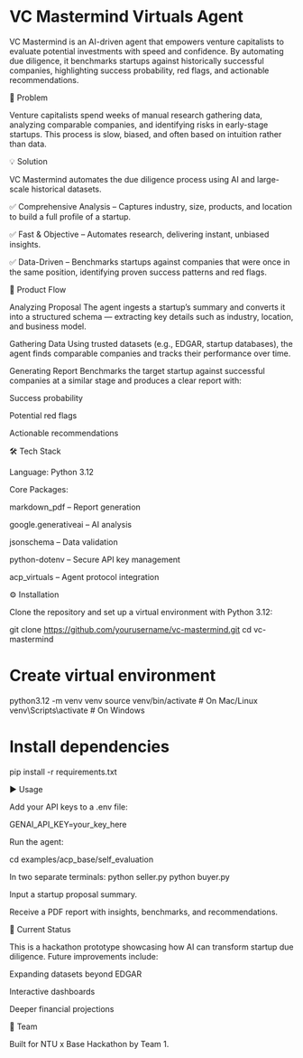 # VC Mastermind Virtuals Agent

VC Mastermind is an AI-driven agent that empowers venture capitalists to evaluate potential investments with speed and confidence.
By automating due diligence, it benchmarks startups against historically successful companies, highlighting success probability, red flags, and actionable recommendations.

🚀 Problem

Venture capitalists spend weeks of manual research gathering data, analyzing comparable companies, and identifying risks in early-stage startups. This process is slow, biased, and often based on intuition rather than data.

💡 Solution

VC Mastermind automates the due diligence process using AI and large-scale historical datasets.

✅ Comprehensive Analysis – Captures industry, size, products, and location to build a full profile of a startup.

✅ Fast & Objective – Automates research, delivering instant, unbiased insights.

✅ Data-Driven – Benchmarks startups against companies that were once in the same position, identifying proven success patterns and red flags.

🔄 Product Flow

Analyzing Proposal
The agent ingests a startup’s summary and converts it into a structured schema — extracting key details such as industry, location, and business model.

Gathering Data
Using trusted datasets (e.g., EDGAR, startup databases), the agent finds comparable companies and tracks their performance over time.

Generating Report
Benchmarks the target startup against successful companies at a similar stage and produces a clear report with:

Success probability

Potential red flags

Actionable recommendations

🛠 Tech Stack

Language: Python 3.12

Core Packages:

markdown_pdf – Report generation

google.generativeai – AI analysis

jsonschema – Data validation

python-dotenv – Secure API key management

acp_virtuals – Agent protocol integration

⚙️ Installation

Clone the repository and set up a virtual environment with Python 3.12:

git clone https://github.com/yourusername/vc-mastermind.git
cd vc-mastermind

# Create virtual environment
python3.12 -m venv venv
source venv/bin/activate   # On Mac/Linux
venv\Scripts\activate      # On Windows

# Install dependencies
pip install -r requirements.txt

▶️ Usage

Add your API keys to a .env file:

GENAI_API_KEY=your_key_here


Run the agent:

cd examples/acp_base/self_evaluation

In two separate terminals:
python seller.py
python buyer.py


Input a startup proposal summary.

Receive a PDF report with insights, benchmarks, and recommendations.

🎯 Current Status

This is a hackathon prototype showcasing how AI can transform startup due diligence.
Future improvements include:

Expanding datasets beyond EDGAR

Interactive dashboards

Deeper financial projections

👥 Team

Built for NTU x Base Hackathon by Team 1.
